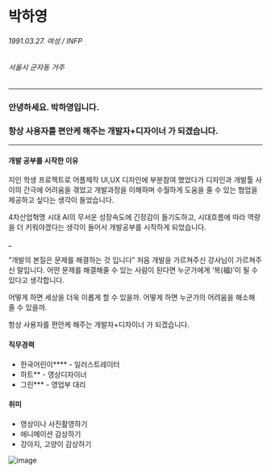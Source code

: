 # 박하영
###### 1991.03.27. 여성 / INFP
###### 서울시 군자동 거주
---
  
### 안녕하세요. 박하영입니다. 
### 항상 사용자를 편안케 해주는 개발자+디자이너 가 되겠습니다.

---
#### 개발 공부를 시작한 이유
지인 학생 프로젝트로 어플제작 UI,UX 디자인에 부분참여 했었다가 디자인과 개발툴 사이의 간극에 어려움을 겪었고
개발과정을 이해하며 수월하게 도움을 줄 수 있는 협업을 제공하고 싶다는 생각이 들었습니다.

4차산업혁명 시대 AI의 무서운 성장속도에 긴장감이 들기도하고, 
시대흐름에 따라 역량을 더 키워야겠다는 생각이 들어서 개발공부를 시작하게 되었습니다.

_


“개발의 본질은 문제를 해결하는 것 입니다”
처음 개발을 가르쳐주신 강사님이 가르쳐주신 말입니다.
어떤 문제를 해결해줄 수 있는 사람이 된다면 누군가에게 ‘복(福)’이 될 수 있다고 생각합니다.

어떻게 하면 세상을 더욱 이롭게 할 수 있을까.
어떻게 하면 누군가의 어려움을 해소해 줄 수 있을까.

항상 사용자를 편안케 해주는 개발자+디자이너 가 되겠습니다.



#### 직무경력
+ 한국어린이**** - 일러스트레이터
+ 하트** - 영상디자이너
+ 그린*** - 영업부 대리

#### 취미
+ 영상이나 사진촬영하기
+ 애니메이션 감상하기
+ 강아지, 고양이 감상하기

 ![image](https://github.com/phygloria/phygloria/assets/166350711/0d6551c5-23b6-42a1-a80f-a2e5be1d419d)

